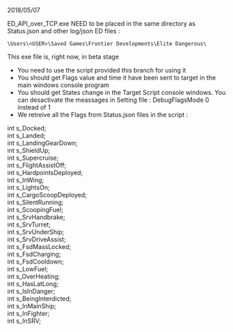 2018/05/07

ED_API_over_TCP.exe NEED to be placed in the same directory as Status.json and other log/json ED files :
```
\Users\<USER>\Saved Games\Frontier Developments\Elite Dangerous\
```
This exe file is, right now, in beta stage

* You need to use the script provided this branch for using it
* You should get Flags value and time it have been sent to target in the main windows console program
* You should get States change in the Target Script console windows. You can desactivate the meassages in Setting file : DebugFlagsMode 0 instead of 1
* We retreive all the Flags from Status.json files in the script :

int s_Docked;  
int s_Landed;  
int s_LandingGearDown;  
int s_ShieldUp;  
int s_Supercruise;  
int s_FlightAssistOff;  
int s_HardpointsDeployed;  
int s_InWing;  
int s_LightsOn;  
int s_CargoScoopDeployed;  
int s_SilentRunning;  
int s_ScoopingFuel;  
int s_SrvHandbrake;  
int s_SrvTurret;  
int s_SrvUnderShip;  
int s_SrvDriveAssist;  
int s_FsdMassLocked;  
int s_FsdCharging;  
int s_FsdCooldown;  
int s_LowFuel;  
int s_OverHeating;  
int s_HasLatLong;  
int s_IsInDanger;  
int s_BeingInterdicted;  
int s_InMainShip;  
int s_InFighter;  
int s_InSRV;